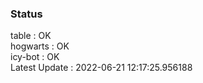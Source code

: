 ### Status


table : OK  
hogwarts : OK  
icy-bot : OK  
Latest Update : 2022-06-21 12:17:25.956188
